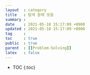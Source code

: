 ```yaml
---
layout  : category
title   : 탐색 문제 모음
summary : 
date    : 2021-05-18 15:17:09 +0900
updated : 2021-05-18 15:17:09 +0900
tag     : 
toc     : true
public  : true
parent  : [[Problem-Solving]]
latex   : false
---
```

* TOC
{:toc}
